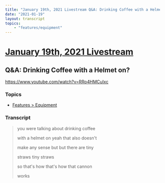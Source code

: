 ```yaml
---
title: "January 19th, 2021 Livestream Q&A: Drinking Coffee with a Helmet on?"
date: "2021-01-19"
layout: transcript
topics:
    - "features/equipment"
---
```

# [January 19th, 2021 Livestream](../2021-01-19.md)
## Q&A: Drinking Coffee with a Helmet on?
https://www.youtube.com/watch?v=RRo4HMCuIxc

### Topics
* [Features > Equipment](../topics/features/equipment.md)

### Transcript

> you were talking about drinking coffee
>
> with a helmet on yeah that also doesn't
>
> make any sense but but there are tiny
>
> straws tiny straws
>
> so that's how that's how that cannon
>
> works
